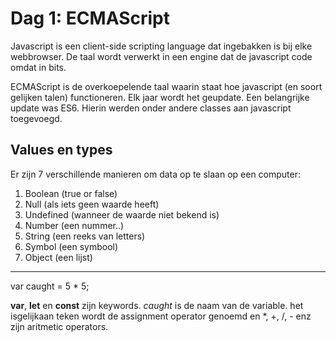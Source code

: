 # Dag 1: ECMAScript

Javascript is een client-side scripting language dat ingebakken is bij elke webbrowser.
De taal wordt verwerkt in een engine dat de javascript code omdat in bits.

ECMAScript is de overkoepelende taal waarin staat hoe javascript (en soort gelijken talen) functioneren. Elk jaar wordt het geupdate. Een belangrijke update was ES6. Hierin werden onder andere classes aan javascript toegevoegd.

## Values en types

Er zijn 7 verschillende manieren om data op te slaan op een computer:
1. Boolean (true or false)
2. Null (als iets geen waarde heeft)
3. Undefined (wanneer de waarde niet bekend is)
4. Number (een nummer..)
5. String (een reeks van letters)
6. Symbol (een symbool)
7. Object (een lijst) 

------------------------------------------------------------------------------

var caught = 5 * 5;

**var**, **let** en **const** zijn keywords.
_caught_ is de naam van de variable.
het isgelijkaan teken wordt de assignment operator genoemd
en *, +, /, - enz zijn aritmetic operators.
